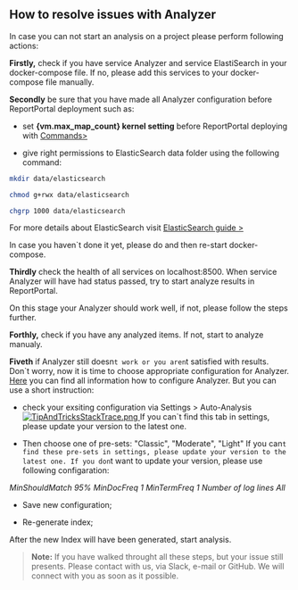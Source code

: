 ## How to resolve issues with Analyzer

In case you can not start an analysis on a project please perform following actions:

**Firstly,**
check if you have service Analyzer and service ElastiSearch in your docker-compose file.
If no, please add this services to your docker-compose file manually.



**Secondly**
be sure that you have made all Analyzer configuration before ReportPortal deployment such as:

* set **{vm.max_map_count} kernel setting** before ReportPortal deploying with [Commands>](https://www.elastic.co/guide/en/elasticsearch/reference/6.1/docker.html#docker-cli-run-prod-mode)

* give right permissions to ElasticSearch data folder using the following command:

```bash
mkdir data/elasticsearch
```

```bash
chmod g+rwx data/elasticsearch
```

```bash
chgrp 1000 data/elasticsearch
```

For more details about ElasticSearch visit [ElasticSearch guide >](https://www.elastic.co/guide/en/elasticsearch/reference/6.1/docker.html#_notes_for_production_use_and_defaults)

In case you haven`t done it yet, please do and then re-start docker-compose.

**Thirdly** 
check the health of all services on localhost:8500. 
When service Analyzer will have had status passed, try to start analyze results in ReportPortal.

On this stage your Analyzer should work well, if not, please follow the steps further.

**Forthly,**
check if you have any analyzed items. If not, start to analyze manualy.

**Fiveth**
if Analyzer still doesn`t work or you aren`t satisfied with results. 
Don`t worry, now it is time to choose appropriate configuration for Analyzer. 
[Here](http://reportportal.io/docs/Auto-Analysis-of-launches%3Econfigure-elasticsearch-settings) you can find all information how to configure Analyzer.
But you can use a short instruction:

* check your exsiting configuration via Settings > Auto-Analysis
[ ![TipAndTricksStackTrace.png](Images/userGuide/AnalysisConfigurations.png) ](Images/userGuide/AnalysisConfigurations.png)
If you can`t find this tab in settings, please update your version to the latest one. 

* Then choose one of pre-sets: "Classic", "Moderate", "Light"
If you can`t find these pre-sets in settings, please update your version to the latest one.
If you don`t want to update your version, please use following configaration:

*MinShouldMatch 95%
MinDocFreq 1
MinTermFreq 1
Number of log lines All*

* Save new configuration;

* Re-generate index;

After the new Index will have been generated, start analysis.

>**Note:** If you have walked throught all these steps, but your issue still presents. Please contact with us, via Slack, e-mail or GitHub.
We will connect with you as soon as it possible.
